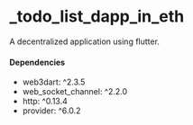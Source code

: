 # _todo_list_dapp_in_eth

A decentralized application using flutter. 


#### Dependencies

- web3dart: ^2.3.5
- web_socket_channel: ^2.2.0
- http: ^0.13.4
- provider: ^6.0.2

